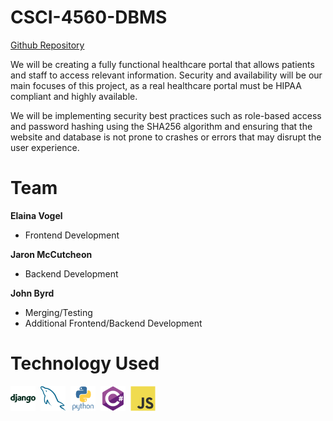 # CSCI-4560-DBMS
[Github Repository](https://github.com/juztjohn/CSCI-4560-DBMS)

We will be creating a fully functional healthcare portal that allows patients and staff to access relevant information. Security and availability will be our main focuses of this project, as a real healthcare portal must be HIPAA compliant and highly available. 

We will be implementing security best practices such as role-based access and password hashing using the SHA256 algorithm and ensuring that the website and database is not prone to crashes or errors that may disrupt the user experience.
# Team
**Elaina Vogel** 
- Frontend Development

**Jaron McCutcheon**
- Backend Development

**John Byrd**
- Merging/Testing
- Additional Frontend/Backend Development
# Technology Used
<div>
  <img src="https://github.com/devicons/devicon/blob/master/icons/django/django-plain-wordmark.svg" title="Django" alt="Django" width="40" height="40"/>&nbsp;
  <img src="https://github.com/devicons/devicon/blob/master/icons/mysql/mysql-original.svg" title="MySQL" alt="MySQL" width="40" height="40"/>&nbsp;
  <img src="https://github.com/devicons/devicon/blob/master/icons/python/python-original-wordmark.svg" title="Python" alt="Python" width="40" height="40"/>&nbsp;
  <img src="https://github.com/devicons/devicon/blob/master/icons/csharp/csharp-original.svg" title="C#" alt="C#" width="40" height="40"/>&nbsp;
  <img src="https://github.com/devicons/devicon/blob/master/icons/javascript/javascript-original.svg" title="JavaScript" alt="JavaScript" width="40" height="40"/>&nbsp;
</div>
